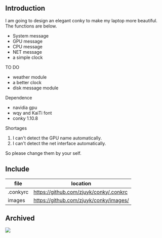 ## Introduction
I am going to design an elegant conky to make my laptop more beautiful. The functions are below.
- System message
- GPU message
- CPU message
- NET message
- a simple clock

TO DO
- weather module
- a better clock
- disk message module

Dependence
- navidia gpu
- wqy and KaiTi font
- conky 1.10.8

Shortages
1. I can't detect the GPU name automatically.
2. I can't detect the net interface automatically.

So please change them by your self.
## Include
|file|location|
|-|-|
|.conkyrc|https://github.com/zjuyk/conky/.conkrc|
|images|https://github.com/zjuyk/conky/images/|
## Archived
![](https://github.com/zjuyk/conky/images/archived.png)
